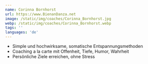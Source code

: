 ```yaml
---
name: Corinna Bornhorst
url: https://www.BienanDanza.net
image: /static/img/coaches/Corinna_Bornhorst.jpg
webp: /static/img/coaches/Corinna_Bornhorst.webp
tags: ''
languages: 'de'
---
```


<ul><li>Simple und hochwirksame, somatische Entspannungsmethoden</li><li>Coaching a la carte mit Offenheit, Tiefe, Humor, Wahrheit</li><li>Persönliche Ziele erreichen, ohne Stress</li></ul>